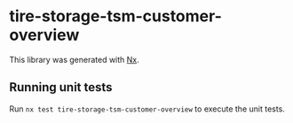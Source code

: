 # tire-storage-tsm-customer-overview

This library was generated with [Nx](https://nx.dev).

## Running unit tests

Run `nx test tire-storage-tsm-customer-overview` to execute the unit tests.
